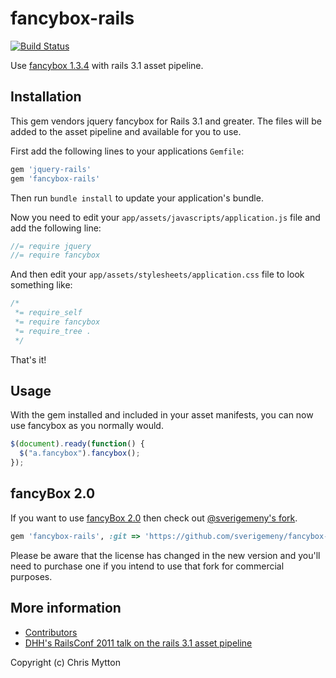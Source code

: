 fancybox-rails
==============

[![Build Status](http://travis-ci.org/hecticjeff/fancybox-rails.png)](http://travis-ci.org/hecticjeff/fancybox-rails)

Use [fancybox 1.3.4](http://fancybox.net/) with rails 3.1 asset pipeline.

## Installation

This gem vendors jquery fancybox for Rails 3.1 and greater. The files
will be added to the asset pipeline and available for you to use.

First add the following lines to your applications `Gemfile`:

``` ruby
gem 'jquery-rails'
gem 'fancybox-rails'
```

Then run `bundle install` to update your application's bundle.

Now you need to edit your `app/assets/javascripts/application.js`
file and add the following line:

``` javascript
//= require jquery
//= require fancybox
```

And then edit your `app/assets/stylesheets/application.css` file to
look something like:

``` css
/*
 *= require_self
 *= require fancybox
 *= require_tree .
 */
```

That's it!

## Usage

With the gem installed and included in your asset manifests, you can now
use fancybox as you normally would.

``` javascript
$(document).ready(function() {
  $("a.fancybox").fancybox();
});
```

## fancyBox 2.0

If you want to use [fancyBox 2.0](http://fancyapps.com/fancybox/) then
check out [@sverigemeny's fork](https://github.com/sverigemeny/fancybox-rails).

```ruby
gem 'fancybox-rails', :git => 'https://github.com/sverigemeny/fancybox-rails'
```

Please be aware that the license has changed in the new version and
you'll need to purchase one if you intend to use that fork for
commercial purposes.

## More information

* [Contributors](https://github.com/hecticjeff/fancybox-rails/contributors)
* [DHH's RailsConf 2011 talk on the rails 3.1 asset pipeline](http://www.youtube.com/watch?v=cGdCI2HhfAU)

Copyright (c) Chris Mytton
